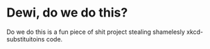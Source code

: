 Dewi, do we do this?
====================

Do we do this is a fun piece of shit project stealing shamelesly xkcd-substituitoins code. 
